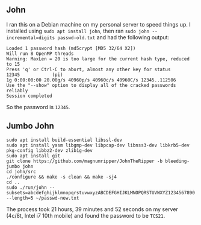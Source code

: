 ## John

I ran this on a Debian machine on my personal server to speed things up. I installed using `sudo apt install john`, then ran `sudo john --incremental=digits passwd-old.txt` and had the following output:

```
Loaded 1 password hash (md5crypt [MD5 32/64 X2])
Will run 8 OpenMP threads
Warning: MaxLen = 20 is too large for the current hash type, reduced to 15
Press 'q' or Ctrl-C to abort, almost any other key for status
12345            (pi)
1g 0:00:00:00 20.00g/s 40960p/s 40960c/s 40960C/s 12345..112506
Use the "--show" option to display all of the cracked passwords reliably
Session completed
```

So the password is `12345`.

## Jumbo John

```
sudo apt install build-essential libssl-dev
sudo apt install yasm libgmp-dev libpcap-dev libnss3-dev libkrb5-dev pkg-config libbz2-dev zlib1g-dev
sudo apt install git
git clone https://github.com/magnumripper/JohnTheRipper -b bleeding-jumbo john
cd john/src
./configure && make -s clean && make -sj4
cd ..
sudo ./run/john --subsets=abcdefghijklmnopqrstuvwxyzABCDEFGHIJKLMNOPQRSTUVWXYZ1234567890 --length=5 ~/passwd-new.txt
```

The process took 21 hours, 39 minutes and 52 seconds on my server (4c/8t, Intel i7 10th mobile) and found the password to be `TCS21`.